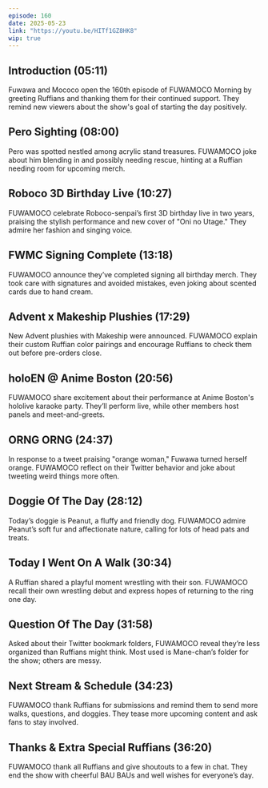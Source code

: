```yaml
---
episode: 160
date: 2025-05-23
link: "https://youtu.be/HITf1GZ8HK8"
wip: true
---
```


## Introduction (05:11)

Fuwawa and Mococo open the 160th episode of FUWAMOCO Morning by greeting Ruffians and thanking them for their continued support. They remind new viewers about the show's goal of starting the day positively.

## Pero Sighting (08:00)

Pero was spotted nestled among acrylic stand treasures. FUWAMOCO joke about him blending in and possibly needing rescue, hinting at a Ruffian needing room for upcoming merch.

## Roboco 3D Birthday Live (10:27)

FUWAMOCO celebrate Roboco-senpai’s first 3D birthday live in two years, praising the stylish performance and new cover of "Oni no Utage." They admire her fashion and singing voice.

## FWMC Signing Complete (13:18)

FUWAMOCO announce they’ve completed signing all birthday merch. They took care with signatures and avoided mistakes, even joking about scented cards due to hand cream.

## Advent x Makeship Plushies (17:29)

New Advent plushies with Makeship were announced. FUWAMOCO explain their custom Ruffian color pairings and encourage Ruffians to check them out before pre-orders close.

## holoEN @ Anime Boston (20:56)

FUWAMOCO share excitement about their performance at Anime Boston's hololive karaoke party. They’ll perform live, while other members host panels and meet-and-greets.

## ORNG ORNG (24:37)

In response to a tweet praising "orange woman," Fuwawa turned herself orange. FUWAMOCO reflect on their Twitter behavior and joke about tweeting weird things more often.

## Doggie Of The Day (28:12)

Today’s doggie is Peanut, a fluffy and friendly dog. FUWAMOCO admire Peanut’s soft fur and affectionate nature, calling for lots of head pats and treats.

## Today I Went On A Walk (30:34)

A Ruffian shared a playful moment wrestling with their son. FUWAMOCO recall their own wrestling debut and express hopes of returning to the ring one day.

## Question Of The Day (31:58)

Asked about their Twitter bookmark folders, FUWAMOCO reveal they’re less organized than Ruffians might think. Most used is Mane-chan’s folder for the show; others are messy.

## Next Stream & Schedule (34:23)

FUWAMOCO thank Ruffians for submissions and remind them to send more walks, questions, and doggies. They tease more upcoming content and ask fans to stay involved.

## Thanks & Extra Special Ruffians (36:20)

FUWAMOCO thank all Ruffians and give shoutouts to a few in chat. They end the show with cheerful BAU BAUs and well wishes for everyone’s day.
